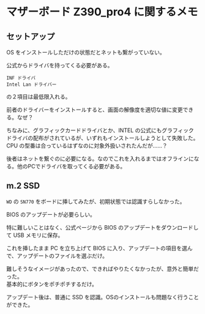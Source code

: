 # マザーボード Z390_pro4 に関するメモ

## セットアップ

OS をインストールしただけの状態だとネットも繋がっていない。

公式からドライバを持ってくる必要がある。

    INF ドライバ
    Intel Lan ドライバー

の２項目は最低限入れる。

前者のドライバーをインストールすると、画面の解像度を適切な値に変更できる。なぜ？

ちなみに、グラフィックカードドライバとか、INTEL の公式にもグラフィックドライバの配布がされているが、いずれもインストールしようとして失敗した。CPU の型番は合っているはずなのに対象外扱いされたんだが……？

後者はネットを繋ぐのに必要になる。なのでこれを入れるまではオフラインになる。他のPCでドライバを取ってくる必要がある。

## m.2 SSD

`WD` の `SN770` をボードに挿してみたが、初期状態では認識すらしなかった。

BIOS のアップデートが必要らしい。

特に難しいことはなく、公式ページから  BIOS のアップデートをダウンロードして USB メモリに保存。

これを挿したまま PC を立ち上げて BIOS に入り、アップデートの項目を選んで、アップデートのファイルを選ぶだけ。

難しそうなイメージがあったので、できればやりたくなかったが、意外と簡単だった。  
基本的にボタンをポチポチするだけ。

アップデート後は、普通に SSD を認識。OSのインストールも問題なく行うことができた。